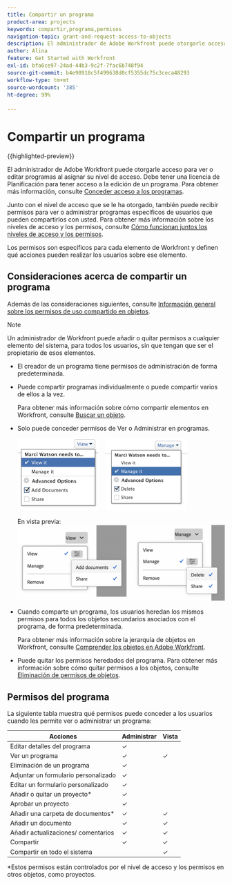 ```yaml
---
title: Compartir un programa
product-area: projects
keywords: compartir,programa,permisos
navigation-topic: grant-and-request-access-to-objects
description: El administrador de Adobe Workfront puede otorgarle acceso para ver o editar programas al asignar su nivel de acceso. Debe tener una licencia de planificación para tener acceso a la edición de un programa.
author: Alina
feature: Get Started with Workfront
exl-id: bfa6ce97-24ad-44b3-9c2f-7fac6b748f94
source-git-commit: b4e90918c5f499638d0cf5355dc75c3ceca48293
workflow-type: tm+mt
source-wordcount: '385'
ht-degree: 99%

---
```


# Compartir un programa

{{highlighted-preview}}

El administrador de Adobe Workfront puede otorgarle acceso para ver o editar programas al asignar su nivel de acceso. Debe tener una licencia de Planificación para tener acceso a la edición de un programa. Para obtener más información, consulte [Conceder acceso a los programas](../../administration-and-setup/add-users/configure-and-grant-access/grant-access-programs.md).

Junto con el nivel de acceso que se le ha otorgado, también puede recibir permisos para ver o administrar programas específicos de usuarios que pueden compartirlos con usted. Para obtener más información sobre los niveles de acceso y los permisos, consulte [Cómo funcionan juntos los niveles de acceso y los permisos](../../administration-and-setup/add-users/access-levels-and-object-permissions/how-access-levels-permissions-work-together.md).

Los permisos son específicos para cada elemento de Workfront y definen qué acciones pueden realizar los usuarios sobre ese elemento.

## Consideraciones acerca de compartir un programa

Además de las consideraciones siguientes, consulte [Información general sobre los permisos de uso compartido en objetos](../../workfront-basics/grant-and-request-access-to-objects/sharing-permissions-on-objects-overview.md).

>[!NOTE]
>
>Un administrador de Workfront puede añadir o quitar permisos a cualquier elemento del sistema, para todos los usuarios, sin que tengan que ser el propietario de esos elementos.

* El creador de un programa tiene permisos de administración de forma predeterminada.

* Puede compartir programas individualmente o puede compartir varios de ellos a la vez.

  Para obtener más información sobre cómo compartir elementos en Workfront, consulte [Buscar un objeto](../../workfront-basics/grant-and-request-access-to-objects/share-an-object.md).

* Solo puede conceder permisos de Ver o Administrar en programas.

  ![](assets/screen-shot-2014-01-23-at-12.45.15-pm.png)    ![](assets/screen-shot-2014-01-22-at-10.03.43-am-190x167.png)

  <span class="preview">En vista previa:
  ![](assets/program-permissions.png)

* Cuando comparte un programa, los usuarios heredan los mismos permisos para todos los objetos secundarios asociados con el programa, de forma predeterminada.

  Para obtener más información sobre la jerarquía de objetos en Workfront, consulte [Comprender los objetos en Adobe Workfront](../../workfront-basics/navigate-workfront/workfront-navigation/understand-objects.md).

* Puede quitar los permisos heredados del programa. Para obtener más información sobre cómo quitar permisos a los objetos, consulte [Eliminación de permisos de objetos](../../workfront-basics/grant-and-request-access-to-objects/remove-permissions-from-objects.md).

## Permisos del programa

La siguiente tabla muestra qué permisos puede conceder a los usuarios cuando les permite ver o administrar un programa:

| **Acciones** | **Administrar** | **Vista** |
|---|---|---|
| Editar detalles del programa | ✓ |   |
| Ver un programa | ✓ | ✓ |
| Eliminación de un programa | ✓ |   |
| Adjuntar un formulario personalizado | ✓ |   |
| Editar un formulario personalizado | ✓ |   |
| Añadir o quitar un proyecto&#42; | ✓ |   |
| Aprobar un proyecto | ✓ |   |
| Añadir una carpeta de documentos&#42; | ✓ | ✓ |
| Añadir un documento | ✓ | ✓ |
| Añadir actualizaciones/ comentarios | ✓ | ✓ |
| Compartir | ✓ | ✓ |
| Compartir en todo el sistema |   | ✓ |

*Estos permisos están controlados por el nivel de acceso y los permisos en otros objetos, como proyectos. 

